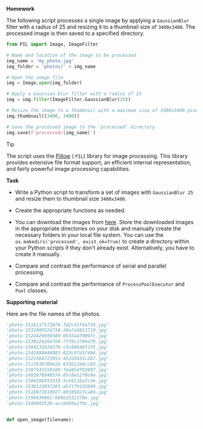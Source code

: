 **Homework**

The following script processes a single image by applying a `GaussianBlur` filter with a radius of 25 and resizing it to a thumbnail size of `3400x3400`. The processed image is then saved to a specified directory. 

```python
from PIL import Image, ImageFilter

# Name and location of the image to be processed
img_name = 'my_photo.jpg'
img_folder = 'photos/' + img_name

# Open the image file
img = Image.open(img_folder)

# Apply a Gaussian blur filter with a radius of 25
img = img.filter(ImageFilter.GaussianBlur(25))

# Resize the image to a thumbnail with a maximum size of 3400x3400 pixels
img.thumbnail((3400, 3400))

# Save the processed image to the 'processed' directory
img.save(f'processed/{img_name}')
```

> [!TIP]
>
> The script uses the [Pillow](https://pillow.readthedocs.io/en/stable/) ( `PIL`) library for image processing. This library provides extensive file format support, an efficient internal representation, and fairly powerful image processing capabilities.

**Task**

* Write a Python script to transform a set of images with `GaussianBlur 25` and resize them to thumbnail size `3400x3400`.

* Create the appropriate functions as needed.

* You can download the images from [here](https://www.dropbox.com/scl/fo/pfh3d3dcxdk8ivtext6oj/AMCTNa09cqw3P3ykxYFjzag?rlkey=pmb46i6a5amxk0m0uulgu8yju&dl=0). Store the downloaded images in the appropriate directories on your disk and manually create the necessary folders in your local file system. You can use the `os.makedirs('processed', exist_ok=True)` to create a directory within your Python scripts if they don't already exist. Alternatively, you have to create it manually.
* Compare and contrast the performance of serial and parallel processing.
* Compare and contrast the performance of  `ProcessPoolExecutor` and `Pool` classes.

**Supporting material**

Here are the file names of the photos.

```python
'photo-1516117172878-fd2c41f4a759.jpg'
'photo-1532009324734-20a7a5813719.jpg'
'photo-1524429656589-6633a470097c.jpg'
'photo-1530224264768-7ff8c1789d79.jpg'
'photo-1564135624576-c5c88640f235.jpg'
'photo-1541698444083-023c97d3f4b6.jpg'
'photo-1522364723953-452d3431c267.jpg'
'photo-1513938709626-033611b8cc03.jpg'
'photo-1507143550189-fed454f93097.jpg'
'photo-1493976040374-85c8e12f0c0e.jpg'
'photo-1504198453319-5ce911bafcde.jpg'
'photo-1530122037265-a5f1f91d3b99.jpg'
'photo-1516972810927-80185027ca84.jpg'
'photo-1550439062-609e1531270e.jpg'
'photo-1549692520-acc6669e2f0c.jpg'
```
```python

def open_image(filename):


```




